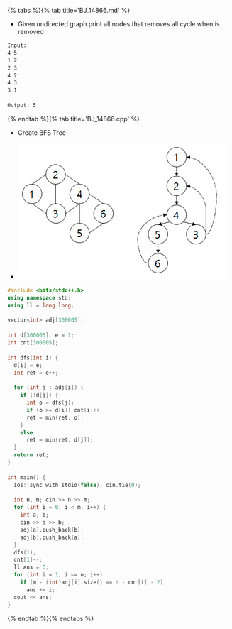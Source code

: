 {% tabs %}{% tab title='BJ_14866.md' %}

* Given undirected graph print all nodes that removes all cycle when is removed

```txt
Input:
4 5
1 2
2 3
4 2
4 3
3 1

Output: 5
```

{% endtab %}{% tab title='BJ_14866.cpp' %}

* Create BFS Tree

* ![BJ_14866](images/20210602_014643.png)

```cpp
#include <bits/stdc++.h>
using namespace std;
using ll = long long;

vector<int> adj[300005];

int d[300005], e = 1;
int cnt[300005];

int dfs(int i) {
  d[i] = e;
  int ret = e++;

  for (int j : adj[i]) {
    if (!d[j]) {
      int o = dfs(j);
      if (o >= d[i]) cnt[i]++;
      ret = min(ret, o);
    }
    else
      ret = min(ret, d[j]);
  }
  return ret;
}

int main() {
  ios::sync_with_stdio(false); cin.tie(0);

  int n, m; cin >> n >> m;
  for (int i = 0; i < m; i++) {
    int a, b;
    cin >> a >> b;
    adj[a].push_back(b);
    adj[b].push_back(a);
  }
  dfs(1);
  cnt[1]--;
  ll ans = 0;
  for (int i = 1; i <= n; i++)
    if (m - (int)adj[i].size() == n - cnt[i] - 2)
      ans += i;
  cout << ans;
}
```

{% endtab %}{% endtabs %}
